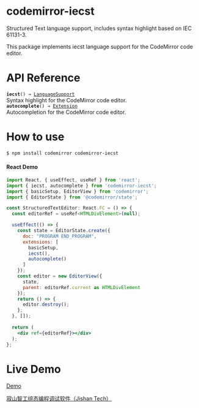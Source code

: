 # codemirror-iecst

Structured Text language support, includes syntax highlight based on IEC 61131-3.

This package implements iecst language support for the CodeMirror code editor.

# API Reference

<dt>
  <code><strong>iecst</strong>() → <a href="https://codemirror.net/docs/ref#language.LanguageSupport">LanguageSupport</a></code>
</dt>
Syntax highlight for the CodeMirror code editor.

<dt>
  <code><strong>autocomplete</strong>() → <a href="https://codemirror.net/docs/ref/#state.Extension">Extension</a></code>
</dt>
Autocompletion for the CodeMirror code editor.

# How to use

```bash
$ npm install codemirror codemirror-iecst
```


#### React Demo

```jsx
import React, { useEffect, useRef } from 'react';
import { iecst, autocomplete } from 'codemirror-iecst';
import { basicSetup, EditorView } from 'codemirror';
import { EditorState } from '@codemirror/state';

const StructuredTextEditor: React.FC = () => {
  const editorRef = useRef<HTMLDivElement>(null);

  useEffect(() => {
    const state = EditorState.create({
      doc: "PROGRAM END_PROGRAM",
      extensions: [
        basicSetup,
        iecst(),
        autocomplete()
      ]
    });
    const editor = new EditorView({
      state,
      parent: editorRef.current as HTMLDivElement
    });
    return () => {
      editor.destroy();
    };
  }, []);
  
  return (
    <div ref={editorRef}></div>
  );
};
```

# Live Demo

[Demo](https://demo.jsmile.top/codemirror-iecst-editor)

[寂山智工组态编程调试软件（Jishan Tech）](http://www.softplc.online/login)